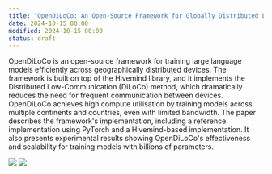 ```yaml
---
title: "OpenDiLoCo: An Open-Source Framework for Globally Distributed Low-Communication Training"
date: 2024-10-15 00:00
modified: 2024-10-15 00:00
status: draft
---
```


OpenDiLoCo is an open-source framework for training large language models efficiently across geographically distributed devices. The framework is built on top of the Hivemind library, and it implements the Distributed Low-Communication (DiLoCo) method, which dramatically reduces the need for frequent communication between devices. OpenDiLoCo achieves high compute utilisation by training models across multiple continents and countries, even with limited bandwidth. The paper describes the framework's implementation, including a reference implementation using PyTorch and a Hivemind-based implementation. It also presents experimental results showing OpenDiLoCo's effectiveness and scalability for training models with billions of parameters.

![](../../../../_media/opendiloco-an-open-source-framework-for-globally-distributed-low-communication-trainin-title.png)
![](../../../../_media/opendiloco-an-open-source-framework-for-globally-distributed-low-communication-trainin-abstract.png)